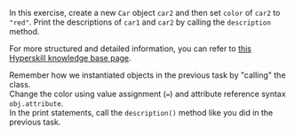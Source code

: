 

In this exercise, create a new `Car` object `car2` and then set `color` 
of `car2` to `"red"`. Print the descriptions of `car1` and `car2` by calling the 
`description` method.

For more structured and detailed information, you can refer to [this Hyperskill knowledge base page](https://hyperskill.org/learn/step/6677#changing-attributes?utm_source=jba&utm_medium=jba_courses_links).

<div class='hint'>Remember how we instantiated objects in the previous task by 
"calling" the class.</div>
<div class='hint'>Change the color using value assignment (<code>=</code>) and 
attribute reference syntax <code>obj.attribute</code>.</div>
<div class='hint'>In the print statements, call the <code>description()</code> method
like you did in the previous task.</div>
